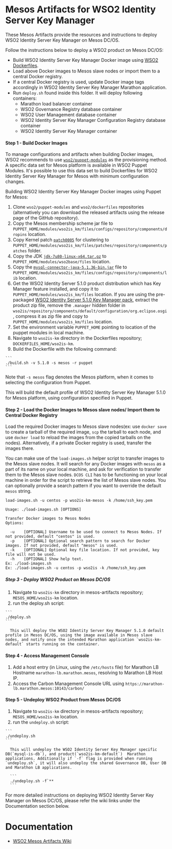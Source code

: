 # Mesos Artifacts for WSO2 Identity Server Key Manager

These Mesos Artifacts provide the resources and instructions to deploy WSO2 Identity Server Key Manager on Mesos DC/OS.

Follow the instructions below to deploy a WSO2 product on Mesos DC/OS:

- Build WSO2 Identity Server Key Manager Docker image using [WSO2 Dockerfiles](https://github.com/wso2/dockerfiles).
- Load above Docker images to Mesos slave nodes or import them to a central Docker registry.
- If a central Docker registry is used, update Docker image tags accordingly in WSO2 Identity Server Key Manager Marathon application.
- Run `deploy.sh` found inside this folder. It will deploy following containers:
    - Marathon load balancer container
    - WSO2 Governance Registry database container
    - WSO2 User Management database container
    - WSO2 Identity Server Key Manager Configuration Registry database container
    - WSO2 Identity Server Key Manager container

#### Step 1 - Build Docker Images

To manage configurations and artifacts when building Docker images, WSO2 recommends to use [`wso2/puppet-modules`](https://github.com/wso2/puppet-modules) as the provisioning method. A specific data set for Mesos platform is available in WSO2 Puppet Modules. It's possible to use this data set to build Dockerfiles for WSO2 Identity Server Key Manager for Mesos with minimum configuration changes.

Building WSO2 Identity Server Key Manager Docker images using Puppet for Mesos:

  1. Clone `wso2/puppet-modules` and `wso2/dockerfiles` repositories (alternatively you can download the released artifacts using the release page of the GitHub repository).
  2. Copy the Mesos membership scheme jar file to `PUPPET_HOME/modules/wso2is_km/files/configs/repository/components/dropins` location.
  3. Copy  Kernel patch [`patch0005`](http://product-dist.wso2.com/downloads/carbon/4.4.1/patch0005/WSO2-CARBON-PATCH-4.4.1-0005.zip) for clustering to `PUPPET_HOME/modules/wso2is_km/files/patches/repository/components/patches` folder.
  4. Copy the JDK [`jdk-7u80-linux-x64.tar.gz`](http://www.oracle.com/technetwork/java/javase/downloads/jdk7-downloads-1880260.html) to `PUPPET_HOME/modules/wso2base/files` location.
  5. Copy the [`mysql-connector-java-5.1.36-bin.jar`](http://mvnrepository.com/artifact/mysql/mysql-connector-java/5.1.36) file to `PUPPET_HOME/modules/wso2is_km/files/configs/repository/components/lib` location.
  6. Get the WSO2 Identity Server 5.1.0 product distribution which has Key Manager feature installed, and copy it to `PUPPET_HOME/modules/wso2is_km/files` location. If you are using the pre-packaged [WSO2 Identity Server 5.1.0 Key Manager pack](http://product-dist.wso2.com/downloads/api-manager/1.10.0/identity-server/wso2is-5.1.0.zip), extract the product zip file, remove the `.manager` hidden folder in `wso2is/repository/components/default/configuration/org.eclipse.osgi`, compress it as zip file and copy to `PUPPET_HOME/modules/wso2is_km/files` location.
  7. Set the environment variable `PUPPET_HOME` pointing to location of the puppet modules in local machine.
  8. Navigate to `wso2is-km` directory in the Dockerfiles repository; `DOCKERFILES_HOME/wso2is-km`.
  9. Build the Dockerfile with the following command:

    ```
    ./build.sh -v 5.1.0 -s mesos -r puppet
    ```

  Note that `-s mesos` flag denotes the Mesos platform, when it comes to selecting the configuration from Puppet.

  This will build the default profile of WSO2 Identity Server Key Manager 5.1.0 for Mesos platform, using configuration specified in Puppet.

#### Step 2 - Load the Docker Images to Mesos slave nodes/ Import them to Central Docker Registry

Load the required Docker images to Mesos slave nodes(ex: use `docker save` to create a tarball of the required image, `scp` the tarball to each node, and use `docker load` to reload the images from the copied tarballs on the nodes). Alternatively, if a private Docker registry is used, transfer the images there.

You can make use of the `load-images.sh` helper script to transfer images to the Mesos slave nodes. It will search for any Docker images with `mesos` as a part of its name on your local machine, and ask for verification to transfer them to the Mesos slave nodes. `DCOS CLI` has to be functioning on your local machine in order for the script to retrieve the list of Mesos slave nodes. You can optionally provide a search pattern if you want to override the default `mesos` string.

    load-images.sh -u centos -p wso2is-km-mesos -k /home/ssh_key.pem
    
    Usage: ./load-images.sh [OPTIONS]

    Transfer Docker images to Mesos Nodes
    Options:

      -u	[OPTIONAL] Username to be used to connect to Mesos Nodes. If not provided, default "centos" is used.
      -p	[OPTIONAL] Optional search pattern to search for Docker images. If not provided, default "mesos" is used.
      -k	[OPTIONAL] Optional key file location. If not provided, key file will not be used.
      -h	[OPTIONAL] Show help text.
    Ex: ./load-images.sh
    Ex: ./load-images.sh -u centos -p wso2is -k /home/ssh_key.pem

##### Step 3 - Deploy WSO2 Product on Mesos DC/OS
  1. Navigate to `wso2is-km` directory in mesos-artifacts repository; `MESOS_HOME/wso2is-km` location.
  2. run the deploy.sh script:
    
    ```
    ./deploy.sh
    ```

      This will deploy the WSO2 Identity Server Key Manager 5.1.0 default profile in Mesos DC/OS, using the image available in Mesos slave nodes, and notify once the intended Marathon application `wso2is-km-default` starts running on the container.

#### Step 4 - Access Management Console
  1. Add a host entry (in Linux, using the `/etc/hosts` file) for Marathon LB Hostname `marathon-lb.marathon.mesos`, resolving to Marathon LB Host IP.
  2. Access the Carbon Management Console URL using `https://marathon-lb.marathon.mesos:10143/carbon/`

#### Step 5 - Undeploy WSO2 Product from Mesos DC/OS
  1. Navigate to `wso2is-km` directory in mesos-artifacts repository; `MESOS_HOME/wso2is-km` location.
  2. run the `undeploy.sh` script:

    ```
    ./undeploy.sh
    ```

      This will undeploy the WSO2 Identity Server Key Manager specific DB(`mysql-is-db`), and product(`wso2is-km-default`)  Marathon applications. Additionally if `-f` flag is provided when running `undeploy.sh`, it will also undeploy the shared Governance DB, User DB and Marathon LB applications.
    
      ```
      ./undeploy.sh -f`**
      ```

For more detailed instructions on deploying WSO2 Identity Server Key Manager on Mesos DC/OS, please refer the wiki links under the Documentation section below.

# Documentation
* [WSO2 Mesos Artifacts Wiki](https://docs.wso2.com/display/MA100/WSO2+Mesos+Artifacts+Documentation)

